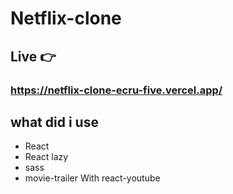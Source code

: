 # Netflix-clone
## Live 👉 
### https://netflix-clone-ecru-five.vercel.app/

## what did i use

- React 
- React lazy
- sass 
- movie-trailer With react-youtube
